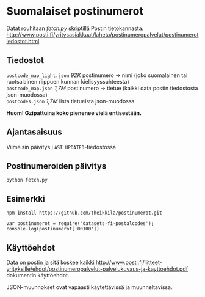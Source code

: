 # Suomalaiset postinumerot

Datat rouhitaan *fetch.py* skriptillä Postin tietokannasta.
http://www.posti.fi/yritysasiakkaat/laheta/postinumeropalvelut/postinumerotiedostot.html


## Tiedostot

`postcode_map_light.json` *92K* postinumero -> nimi (joko suomalainen tai ruotsalainen riippuen kunnan kielisyyssuhteesta)   
`postcode_map.json` *1,7M* postinumero -> tietue (kaikki data postin tiedostosta json-muodossa)   
`postcodes.json` *1,7M* lista tietueista json-muodossa

**Huom! Gzipattuina koko pienenee vielä entisestään.**


## Ajantasaisuus

Viimeisin päivitys `LAST_UPDATED`-tiedostossa

## Postinumeroiden päivitys
```
python fetch.py
```

## Esimerkki

```
npm install https://github.com/theikkila/postinumerot.git
```

```
var postinumerot = require('datasets-fi-postalcodes');
console.log(postinumerot['00100'])
```


## Käyttöehdot

Data on postin ja sitä koskee kaikki http://www.posti.fi/liitteet-yrityksille/ehdot/postinumeropalvelut-palvelukuvaus-ja-kayttoehdot.pdf dokumentin käyttöehdot.

JSON-muunnokset ovat vapaasti käytettävissä ja muunneltavissa.
